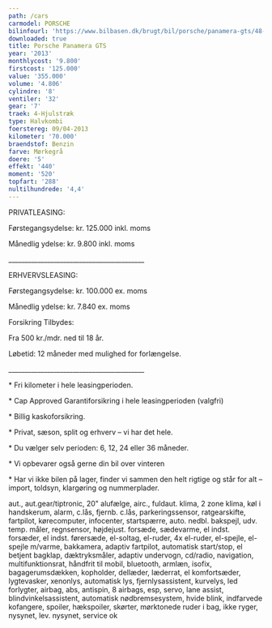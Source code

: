 ```yaml
---
path: /cars
carmodel: PORSCHE
bilinfourl: 'https://www.bilbasen.dk/brugt/bil/porsche/panamera-gts/48-pdk-5d/4089466'
downloaded: true
title: Porsche Panamera GTS
year: '2013'
monthlycost: '9.800'
firstcost: '125.000'
value: '355.000'
volume: '4.806'
cylindre: '8'
ventiler: '32'
gear: '7'
traek: 4-Hjulstræk
type: Halvkombi
foerstereg: 09/04-2013
kilometer: '70.000'
braendstof: Benzin
farve: Mørkegrå
doere: '5'
effekt: '440'
moment: '520'
topfart: '288'
nultilhundrede: '4,4'
---
```

PRIVATLEASING: 

Førstegangsydelse: kr. 125.000 inkl. moms

Månedlig ydelse: kr. 9.800 inkl. moms

\_\_\_\_\_\_\_\_\_\_\_\_\_\_\_\_\_\_\_\_\_\_\_\_\_\_\_\_\_\_\_\_\_\_\_\_\_\_\_\_\_\_

ERHVERVSLEASING:

Førstegangsydelse: kr. 100.000 ex. moms

Månedlig ydelse: kr. 7.840 ex. moms

Forsikring Tilbydes:

Fra 500 kr./mdr. ned til 18 år. 

Løbetid: 12 måneder med mulighed for forlængelse.

\_\_\_\_\_\_\_\_\_\_\_\_\_\_\_\_\_\_\_\_\_\_\_\_\_\_\_\_\_\_\_\_\_\_\_\_\_\_\_\_\_\_

\* Fri kilometer i hele leasingperioden.

\* Cap Approved Garantiforsikring i hele leasingperioden (valgfri)

\* Billig kaskoforsikring.

\* Privat, sæson, split og erhverv – vi har det hele.

\* Du vælger selv perioden: 6, 12, 24 eller 36 måneder.

\* Vi opbevarer også gerne din bil over vinteren

\* Har vi ikke bilen på lager, finder vi sammen den helt rigtige og står for alt – import, toldsyn, klargøring og nummerplader. 

aut., aut.gear/tiptronic, 20" alufælge, airc., fuldaut. klima, 2 zone klima, køl i handskerum, alarm, c.lås, fjernb. c.lås, parkeringssensor, ratgearskifte, fartpilot, kørecomputer, infocenter, startspærre, auto. nedbl. bakspejl, udv. temp. måler, regnsensor, højdejust. forsæde, sædevarme, el indst. forsæder, el indst. førersæde, el-soltag, el-ruder, 4x el-ruder, el-spejle, el-spejle m/varme, bakkamera, adaptiv fartpilot, automatisk start/stop, el betjent bagklap, dæktryksmåler, adaptiv undervogn, cd/radio, navigation, multifunktionsrat, håndfrit til mobil, bluetooth, armlæn, isofix, bagagerumsdækken, kopholder, dellæder, læderrat, el komfortsæder, lygtevasker, xenonlys, automatisk lys, fjernlysassistent, kurvelys, led forlygter, airbag, abs, antispin, 8 airbags, esp, servo, lane assist, blindvinkelsassistent, automatisk nødbremsesystem, hvide blink, indfarvede kofangere, spoiler, hækspoiler, skørter, mørktonede ruder i bag, ikke ryger, nysynet, lev. nysynet, service ok
